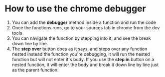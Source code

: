 # How to use the chrome debugger
1. You can add the **debugger** method inside a function and run the code
2. Once the functions runs, go to your sources tab in chrome from the dev tools
3. You can navigate the function by stepping into it, and see the break down line by line.
4. The **step over** button does as it says, and steps over any function nested instead the function you're debugging, it will run the nested function but will not enter it's body. If you use the **step in** button on a nested function, it will enter the body and break it down line by line just as the parent function.